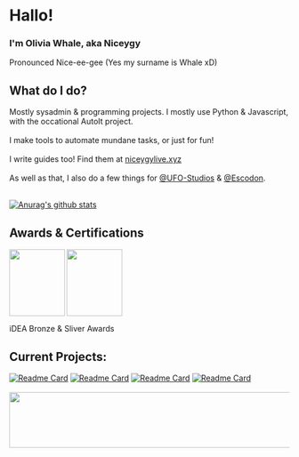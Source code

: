 # Hallo!
### I'm Olivia Whale, aka Niceygy
Pronounced Nice-ee-gee
(Yes my surname is Whale xD)


## What do I do?

Mostly sysadmin & programming projects. I mostly use Python & Javascript, with the occational AutoIt project. <br> </br>
I make tools to automate mundane tasks, or just for fun!<br> </br>
I write guides too! Find them at [niceygylive.xyz](https://niceygylive.xyz) <br> </br>
As well as that, I also do a few things for [@UFO-Studios](https://github.com/ufo-studios) & [@Escodon](https://github.com/escodon). <br> </br>

[![Anurag's github stats](https://github-readme-stats.vercel.app/api?username=Niceygy&theme=blue-green)](https://github.com/anuraghazra/github-readme-stats)

## Awards & Certifications
 <img align="left" height="120px" width="100px" src="https://github.com/NiceygyLive/NiceygyLive/blob/main/ideaBronze.png?raw=true" />
 <img align="center" height="120px" width="100px" src="https://github.com/NiceygyLive/NiceygyLive/blob/main/ideaSilver.png?raw=true" />

iDEA Bronze & Sliver Awards

## Current Projects:
  [![Readme Card](https://github-readme-stats.vercel.app/api/pin/?username=ufo-studios&repo=thealiendoctor.com)](https://github.com/ufo-studios/thealiendoctor.com)
  [![Readme Card](https://github-readme-stats.vercel.app/api/pin/?username=ufo-studios&repo=AlienBot-Discord)](https://github.com/UFO-Studios/AlienBot-Discord)
  [![Readme Card](https://github-readme-stats.vercel.app/api/pin/?username=niceygy&repo=picam)](https://github.com/Niceygy/PiCam)
  [![Readme Card](https://github-readme-stats.vercel.app/api/pin/?username=ufo-studios&repo=WorkerDownloadRecorder)](https://github.com/UFO-Studios/WorkerDownloadRecorder)
<br></br>
<img align="center" height="100px" width="800px" src="https://inara.cz/data/sig/432/432951.jpg" />
